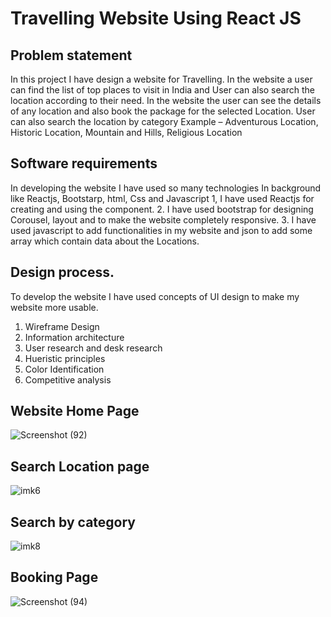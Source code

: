 # Travelling Website Using React JS
## Problem statement
In this project I have design a website for Travelling. In the website a user can 
find the list of top places to visit in India and User can also search the location
according to their need. In the website the user can see the details of any location 
and also book the package for the selected Location. User can also search the 
location by category 
Example – Adventurous Location, Historic Location, Mountain and Hills,
Religious Location

## Software requirements
In developing the website I have used so many technologies In background like 
Reactjs, Bootstarp, html, Css and Javascript
1, I have used Reactjs for creating and using the component.
2. I have used bootstrap for designing Corousel, layout and to make the 
website completely responsive.
3. I have used javascript to add functionalities in my website and json to add 
some array which contain data about the Locations.

## Design process.
To develop the website I have used concepts of UI design to make my website 
more usable.
1. Wireframe Design
2. Information architecture 
3. User research and desk research
4. Hueristic principles
5. Color Identification
6. Competitive analysis

## Website Home Page

![Screenshot (92)](https://user-images.githubusercontent.com/56119880/154803470-854d283b-cbc5-4f5c-97ac-42c8adeb959d.png)

## Search Location page

![imk6](https://user-images.githubusercontent.com/56119880/154803518-d25582b9-aabd-4cf9-ba8b-05db5df70082.jpg)

## Search by category

![imk8](https://user-images.githubusercontent.com/56119880/154803558-4406f05f-5bc1-4060-8a45-474fc370d52f.jpg)

## Booking Page

![Screenshot (94)](https://user-images.githubusercontent.com/56119880/154803632-70291b54-2135-4499-9b3f-fa2d1c3552be.png)

